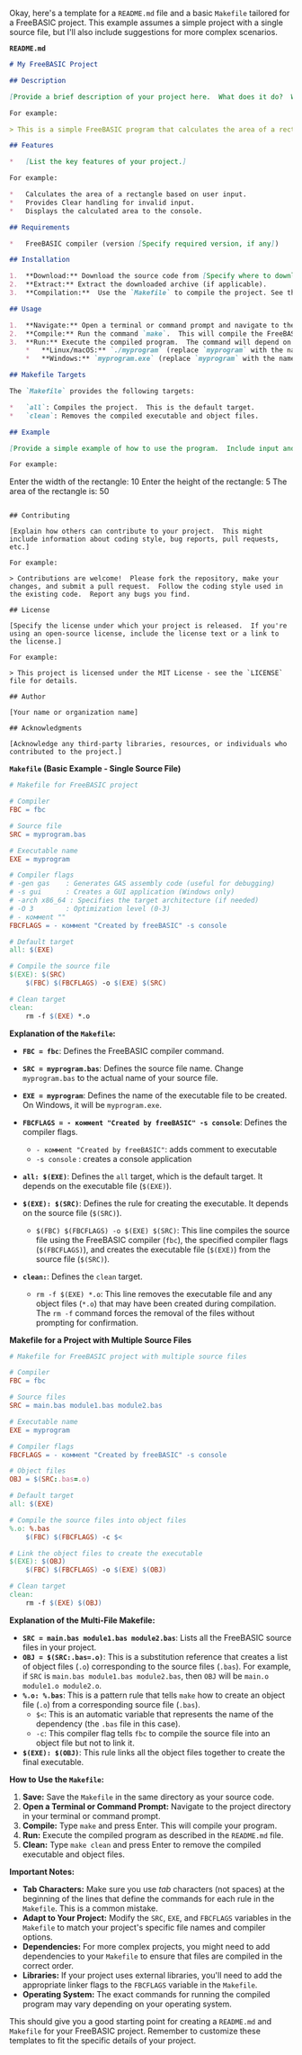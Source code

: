 Okay, here's a template for a `README.md` file and a basic `Makefile` tailored for a FreeBASIC project.  This example assumes a simple project with a single source file, but I'll also include suggestions for more complex scenarios.

**`README.md`**

```markdown
# My FreeBASIC Project

## Description

[Provide a brief description of your project here.  What does it do?  What problem does it solve?  Who is it for?]

For example:

> This is a simple FreeBASIC program that calculates the area of a rectangle. It's a basic example demonstrating the use of input, output, and arithmetic operations in FreeBASIC.

## Features

*   [List the key features of your project.]

For example:

*   Calculates the area of a rectangle based on user input.
*   Provides Clear handling for invalid input.
*   Displays the calculated area to the console.

## Requirements

*   FreeBASIC compiler (version [Specify required version, if any])

## Installation

1.  **Download:** Download the source code from [Specify where to download the source code, e.g., GitHub repository link].
2.  **Extract:** Extract the downloaded archive (if applicable).
3.  **Compilation:**  Use the `Makefile` to compile the project. See the "Usage" section below.

## Usage

1.  **Navigate:** Open a terminal or command prompt and navigate to the project directory.
2.  **Compile:** Run the command `make`.  This will compile the FreeBASIC source code into an executable.
3.  **Run:** Execute the compiled program.  The command will depend on your operating system:
    *   **Linux/macOS:** `./myprogram` (replace `myprogram` with the name of your executable)
    *   **Windows:** `myprogram.exe` (replace `myprogram` with the name of your executable)

## Makefile Targets

The `Makefile` provides the following targets:

*   `all`: Compiles the project.  This is the default target.
*   `clean`: Removes the compiled executable and object files.

## Example

[Provide a simple example of how to use the program.  Include input and expected output if possible.]

For example:

```
Enter the width of the rectangle: 10
Enter the height of the rectangle: 5
The area of the rectangle is: 50
```

## Contributing

[Explain how others can contribute to your project.  This might include information about coding style, bug reports, pull requests, etc.]

For example:

> Contributions are welcome!  Please fork the repository, make your changes, and submit a pull request.  Follow the coding style used in the existing code.  Report any bugs you find.

## License

[Specify the license under which your project is released.  If you're using an open-source license, include the license text or a link to the license.]

For example:

> This project is licensed under the MIT License - see the `LICENSE` file for details.

## Author

[Your name or organization name]

## Acknowledgments

[Acknowledge any third-party libraries, resources, or individuals who contributed to the project.]
```

**`Makefile` (Basic Example - Single Source File)**

```makefile
# Makefile for FreeBASIC project

# Compiler
FBC = fbc

# Source file
SRC = myprogram.bas

# Executable name
EXE = myprogram

# Compiler flags
# -gen gas    : Generates GAS assembly code (useful for debugging)
# -s gui      : Creates a GUI application (Windows only)
# -arch x86_64 : Specifies the target architecture (if needed)
# -O 3        : Optimization level (0-3)
# - коммent ""
FBCFLAGS = - коммent "Created by freeBASIC" -s console

# Default target
all: $(EXE)

# Compile the source file
$(EXE): $(SRC)
	$(FBC) $(FBCFLAGS) -o $(EXE) $(SRC)

# Clean target
clean:
	rm -f $(EXE) *.o
```

**Explanation of the `Makefile`:**

*   **`FBC = fbc`**:  Defines the FreeBASIC compiler command.
*   **`SRC = myprogram.bas`**: Defines the source file name. Change `myprogram.bas` to the actual name of your source file.
*   **`EXE = myprogram`**: Defines the name of the executable file to be created.  On Windows, it will be `myprogram.exe`.
*   **`FBCFLAGS = - коммent "Created by freeBASIC" -s console`**: Defines the compiler flags.
    *   `- коммent "Created by freeBASIC"`: adds comment to executable
    *   `-s console` : creates a console application

*   **`all: $(EXE)`**: Defines the `all` target, which is the default target.  It depends on the executable file (`$(EXE)`).
*   **`$(EXE): $(SRC)`**: Defines the rule for creating the executable.  It depends on the source file (`$(SRC)`).
    *   `$(FBC) $(FBCFLAGS) -o $(EXE) $(SRC)`: This line compiles the source file using the FreeBASIC compiler (`fbc`), the specified compiler flags (`$(FBCFLAGS)`), and creates the executable file (`$(EXE)`) from the source file (`$(SRC)`).
*   **`clean:`**: Defines the `clean` target.
    *   `rm -f $(EXE) *.o`: This line removes the executable file and any object files (`*.o`) that may have been created during compilation. The `rm -f` command forces the removal of the files without prompting for confirmation.

**Makefile for a Project with Multiple Source Files**

```makefile
# Makefile for FreeBASIC project with multiple source files

# Compiler
FBC = fbc

# Source files
SRC = main.bas module1.bas module2.bas

# Executable name
EXE = myprogram

# Compiler flags
FBCFLAGS = - коммent "Created by freeBASIC" -s console

# Object files
OBJ = $(SRC:.bas=.o)

# Default target
all: $(EXE)

# Compile the source files into object files
%.o: %.bas
	$(FBC) $(FBCFLAGS) -c $<

# Link the object files to create the executable
$(EXE): $(OBJ)
	$(FBC) $(FBCFLAGS) -o $(EXE) $(OBJ)

# Clean target
clean:
	rm -f $(EXE) $(OBJ)
```

**Explanation of the Multi-File Makefile:**

*   **`SRC = main.bas module1.bas module2.bas`**:  Lists all the FreeBASIC source files in your project.
*   **`OBJ = $(SRC:.bas=.o)`**:  This is a substitution reference that creates a list of object files (`.o`) corresponding to the source files (`.bas`).  For example, if `SRC` is `main.bas module1.bas module2.bas`, then `OBJ` will be `main.o module1.o module2.o`.
*   **`%.o: %.bas`**:  This is a pattern rule that tells `make` how to create an object file (`.o`) from a corresponding source file (`.bas`).
    *   `$<`:  This is an automatic variable that represents the name of the dependency (the `.bas` file in this case).
    *   `-c`:  This compiler flag tells `fbc` to compile the source file into an object file but not to link it.
*   **`$(EXE): $(OBJ)`**: This rule links all the object files together to create the final executable.

**How to Use the `Makefile`:**

1.  **Save:** Save the `Makefile` in the same directory as your source code.
2.  **Open a Terminal or Command Prompt:** Navigate to the project directory in your terminal or command prompt.
3.  **Compile:** Type `make` and press Enter. This will compile your program.
4.  **Run:** Execute the compiled program as described in the `README.md` file.
5.  **Clean:** Type `make clean` and press Enter to remove the compiled executable and object files.

**Important Notes:**

*   **Tab Characters:** Make sure you use *tab* characters (not spaces) at the beginning of the lines that define the commands for each rule in the `Makefile`. This is a common mistake.
*   **Adapt to Your Project:** Modify the `SRC`, `EXE`, and `FBCFLAGS` variables in the `Makefile` to match your project's specific file names and compiler options.
*   **Dependencies:** For more complex projects, you might need to add dependencies to your `Makefile` to ensure that files are compiled in the correct order.
*   **Libraries:** If your project uses external libraries, you'll need to add the appropriate linker flags to the `FBCFLAGS` variable in the `Makefile`.
*   **Operating System:** The exact commands for running the compiled program may vary depending on your operating system.

This should give you a good starting point for creating a `README.md` and `Makefile` for your FreeBASIC project. Remember to customize these templates to fit the specific details of your project.

